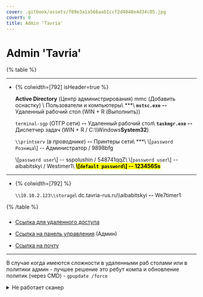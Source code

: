 ```yaml
---
cover: .gitbook/assets/f89e3a1a566aab1ccf2d4048e4d34c05.jpg
coverY: 0
title: Admin 'Tavria'
---
```


# Admin 'Tavria'

{% table %}

---

*  {% colwidth=[792] isHeader=true %}

   <p><strong>Active Directory</strong> (Центр администрирования) mmc (Добавить оснастку) \
   Пользователи и компьютеры\
   ***\
   <strong><code>mstsc.exe</code></strong> <strong>--</strong> Удаленный рабочий стол (WIN + R (Выполнить))</p><p><code>terminal-sgp</code>  (ОТГР сети) <strong>--</strong> Удаленный рабочий стол\
   <strong><code>taskmgr.exe</code> --</strong> Диспетчер задач (WIN + R / C:\\Windows<strong>System32</strong>)</p><p><code>\\printserv</code>  (<em>в проводнике</em>) <strong>--</strong> Принтеры сети\
   ***\
   \[<code>password Розница</code>\]  --  Администратор / 9898bfg</p><p>\[<code>password user</code>\]  --  sspolushin / 548741qqZ\
   \[<code>password user</code>\]  --  aibabitskyi / Westimer1\
   <mark style=«color:orange;»><strong>\[</strong><strong><code>default password</code></strong><strong>\]  --  123456Ss</strong></mark></p>

---

*  {% colwidth=[792] %}

   <p><code>\\10.10.2.123\\storage</code>\
   dc.tavria-rus.ru\\aibabitskyi <strong>--</strong> We7timer1</p>

{% /table %}

### <Tavria>

-  [Ссылка для удаленного доступа](https://rds.tavria-rus.ru/RDWeb/Pages/ru-RU/Default.aspx) 

-  [Ссылка на панель управления](https://cloud.tavria-rus.ru/index.php/apps/dashboard/) (Админ)

-  [Ссылка на почту](https://mail.tavria-rus.ru/)

---

В случае когда имеются сложности в удаленными раб столами или в политики админ - лучшее решение это ребут компа и обновление политик (через CMD) - `gpupdate /force`



<details>

<summary>Не работает сканер</summary>

-  ПРОВЕРИТЬ ЧТО НЕТ ДРУГИХ ЛОКАЛЬНЫХ СЕАНСОВ НА КОМПЬЮТЕРЕ (чтобы порт не был занят другой сессией)



-  Удалить всё оборудование из обработки «Сервис» -> «Торговое оборудование» -> «Подключение и настройка торгового оборудования» -> «Сканеры штрихкода»



-  Добавить сканер штрихкода в справочник «Операции» -> «Справочник» -> «Подключаемое оборудование» -> 3а) Тип - Сканеры штрихкода, Обработчик драйвера - 1С: Сканеры штрихкода, Рабочее место - выбирается автоматически. 3b) Настройка нового сканера - режим работы КЛАВИАТУРА

</details>